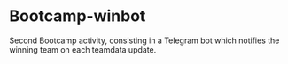 # Bootcamp-winbot
Second Bootcamp activity, consisting in a Telegram bot which notifies the winning team on each teamdata update.
